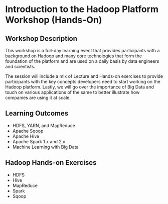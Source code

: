 # Introduction to the Hadoop Platform Workshop (Hands-On)
## Workshop Description  
This workshop is a full-day learning event that provides participants with a background on Hadoop and many core technologies that form the foundation of the platform and are used on a daily basis by data engineers and scientists.  

The session will include a mix of Lecture and Hands-on exercises to provide participants with the key concepts developers need to start working on the Hadoop platform. Lastly, we will go over the importance of Big Data and touch on various applications of the same to better illustrate how companies are using it at scale.  

## Learning Outcomes
- HDFS, YARN, and MapReduce
- Apache Sqoop
- Apache Hive
- Apache Spark 1.x and 2.x
- Machine Learning with Big Data

## Hadoop Hands-on Exercises
- HDFS
- Hive
- MapReduce
- Spark
- Sqoop
